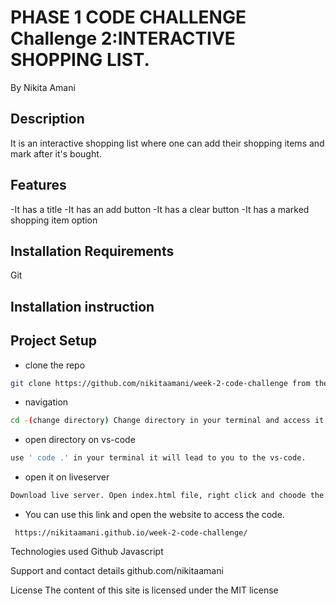 # PHASE 1 CODE CHALLENGE Challenge 2:INTERACTIVE SHOPPING LIST.


By Nikita Amani
## Description
It is an interactive shopping list where one can add their shopping items and mark after it's bought.

## Features
-It has a title
-It has an add button
-It has a clear button
-It has a marked shopping item option

## Installation Requirements
Git

## Installation instruction

## Project Setup
- clone the repo  
```bash
git clone https://github.com/nikitaamani/week-2-code-challenge from the terminal. 
```
- navigation
```bash 
cd -(change directory) Change directory in your terminal and access it.
```
- open directory on vs-code
```bash 
use ' code .' in your terminal it will lead to you to the vs-code.
```
- open it on liveserver
```bash
Download live server. Open index.html file, right click and choode the option for open with liveserver.
```

- You can use this link and open the website to access the code.
```
 https://nikitaamani.github.io/week-2-code-challenge/
 ```




Technologies used
Github Javascript

Support and contact details
github.com/nikitaamani

License
The content of this site is licensed under the MIT license

